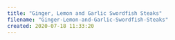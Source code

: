 ```yaml
---
title: "Ginger, Lemon and Garlic Swordfish Steaks"
filename: "Ginger-Lemon-and-Garlic-Swordfish-Steaks"
created: 2020-07-18 11:33:20
---
```

